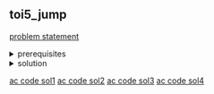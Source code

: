 ## toi5_jump
[problem statement](https://programming.in.th/tasks/toi5_jump)

<details>
  <summary>prerequisites</summary>
  <ul>
    <li>binary search</li>
    <li>prefix sum</li>
    <li>sliding window</li>
    <li>two pointer</li>
  </ul>
</details>

<details>
  <summary>solution</summary>

  <p>การที่จุด $x_i$ จะกระโดดไปถึง $x_j$ ได้แสดงว่าจุดทั้งสองจุดนั้นอยู่ในช่วง $[L, R]$ โดยที่ $R - L \leq k$ และการกระโดดต้องเริ่มจาก $x_i$ แล้วไปจบที่ $x_j$ (ข้อมูลจาก input) ทำให้เราสามารถ fix $x_i$ แล้วทำการหา $x_j$ ที่ไกลสุดที่ $\leq x_i + k$ หรือ fix $x_j$ แล้วทำการหา $x_i$ ที่ไกลสุดที่ $\geq x_j - k$</p>

  <details>
    <summary>solution 1 (binary search)</summary>
    <p>สมมติเรา fix $x_j$; $0 \leq j < N$ เราสามารถหา $x_i$ สำหรับแต่ละ $j$ ได้ด้วยการ binary search หา $x_i$ ที่น้อยที่สุดยัง $\geq x_j - k$ ซึ่งสามารถทำได้โดยการใช้ฟังก์ชัน $\texttt{std::lower\_bound}(x, x+j, x_j - k)$ ใช้หาตำแหน่ง $i$ ซ้ายสุดที่ยังคง $\geq x_j - k$ ในช่วง $[0, j)$. เราสามารถทำการ binary search พร้อมกันกับรับข้อมูลแต่ละรอบได้เลย เพราะโจทย์การันตีว่า $x$ ถูก sort แล้ว ($x_i < x_j$). คำตอบของเราก็คือ $\max(\{i - j\})$. TC = $O(N \log N)$ จากการที่ binary search $N$ รอบ</p>
  </details>

  <details>
    <summary>solution 2 (prefix sum)</summary>
    <p>แทนที่เราจะหาตำแหน่งที่ไกลที่สุดที่มีระยะห่างไม่เกิน $k$ เราสามารถมองเป็นการหาจำนวนของ $x_j$ ในช่วง $[L, R]$; $R - L \leq k$. เราจะทำการ fix $x_i$ แล้วหาจำนวนของ $x_j$ ที่อยู่ในช่วง $(x_i, x_i + k]$ ซึ่งเราสามารถทำได้โดยการใช้ prefix sum ในหาผลบวกในช่วงใดๆ. ในตอนแรกเราจะทำการเพิ่มจุด $x_j$ จาก input เข้าใน prefix sum array ($qs$): ($qs[x_j] += 1$). หลังจากนั้นก็ทำการ sweep ค่าจากซ้ายมาขวาเพื่อทำ prefix sum ($qs_X += qs_{X-1}$) แล้วสำหรับแต่ละ $i$ เราก็ค่าหาผลบวกในช่วง $(x_i, x_i + k]$ ซึ่งสามารถแปลงได้เป็น $qs_{x_i + k} - qs_{x_i}$. ทำให้คำตอบของเราคือ $\max(\{qs_{x_i + k} - qs_{x_i}\}); 0 \leq i < N$. TC = $O(N)$</p>
    <video src="https://github.com/user-attachments/assets/76d9423d-2ac1-49fc-bded-38c33b71e969" width="600" autoplay></video>
  </details>

  <details>
    <summary>solution 3 (sliding window)</summary>
    <p>เราสามารถมองโจทย์เป็นเหมือนการทำ sliding window ได้โดยเรามี window ขนาด $k+1$ แล้วก็ทำการเลื่อนไปตาม $x$ จากซ้ายไปขวา โดยที่คำตอบของเราก็คือ (จำนวนของ $x_i$ ที่อยู่ใน window ณ ขณะใดขณะหนึ่ง) - 1. แต่เราไม่จำเป็นต้องเลื่อน window ไปทีละหนึ่งตามเส้นจำนวน เราสามารถเลื่อนไปตาม $x_i$ ได้เลยเนื่องจากการกระโดดต้องเริ่มและจบที่ $x_i$ ตามที่ให้มาใน input อยู่แล้ว ซึ่งเราสามารถ simulate การเลื่อนนี้ด้วยการใช้ <code>std::deque</code> ได้เพราะว่าเราสามารถทำ operation ได้จากทั้งหน้าและหลัง. โดยในแต่ละรอบ $i$ เราจะทำการ <code>pop_front</code> ตำแหน่งที่เลย window $(< x_i - k)$ ออก แล้วก็ทำการใส่ $x_i$. คำตอบของเราก็คือ $\max(\{\texttt{dq.size()} - 1\})$. TC = $O(N)$ เนื่องจากเรา run ตาม $x_i$ ซึ่งมี $N$ ตัว และ operation การ push เข้า deque และ การ pop ออกจาก deque มีได้มากสุดอย่างละหนึ่งครั้งสำหรับแต่ละ $x_i$</p>
    <video src="https://github.com/user-attachments/assets/3b2e2edf-3311-4d27-8793-bd6e5b8d3075" width="600" autoplay></video>
  </details>

  <details>
    <summary>solution 4 (two pointers)</summary>
    <p>จากการที่ $x$ ถูก sort จากน้อยไปมาก ถ้าเราพิจารณา index $l_i$ และ $l_j$ โดยที่ $l_i < l_j$ เรารู้ได้ว่า $r_i \leq r_j$ โดยที่ $r_i - l_i \leq k$ และ $r_j - l_j \leq k$ ซึ่งทำให้เราสรุปได้ว่า ถ้า $i_0 < i_1 < i_2 < \dots < i_{n-1} \rightarrow r_{i_0} \leq r_{i_1} \leq r_{i_2} \leq \dots \leq r_{n-1}$. ทำให้เราสามารถแก้ข้อนี้ด้วยการใช้ two pointers ได้ โดยเราจะมี pointer 2 ตัว คือ $l$ และ $r$. $l$ จะ run จาก $0$ ถึง $N - 1$ และในแต่ละรอบ $l$ จะ run $r$ ไปจนกว่า $x_r - x_l > k$ หรือ $r = N$ แต่เราไม่ต้องเริ่ม reset $r$ ใหม่ทุกรอบเนื่องจากเงื่อนไขที่ $i < j \rightarrow r_i \leq r_j$. ทำให้เราสามารถแก้ได้ใน TC = $O(N + N) = O(N)$. คำตอบของเราก็คือ $\max(\{(r_l - 1) - l\})$ เมื่อ $r_l$ คือตำแหน่งของ $r$ ในรอบที่ $l$ และที่ $r_l$ ต้อง -1 ก็เพราะ $r$ เป็นตำแหน่งแรกที่เงื่อนไข $x_r - x_l \leq k$ ถูก break</p>
    <video src="https://github.com/user-attachments/assets/346beb54-998a-412a-9675-c66d622acf26" width="600" autoplay></video>
  </details>

</details>

[ac code sol1](./toi05_jump_bsearch.cpp)
[ac code sol2](./toi05_jump_prefsum.cpp)
[ac code sol3](./toi05_jump_slidingwindow.cpp)
[ac code sol4](./toi05_jump_twopointer.cpp)
